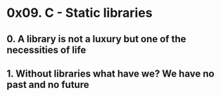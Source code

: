 # 0x09. C - Static libraries

## 0. A library is not a luxury but one of the necessities of life

## 1. Without libraries what have we? We have no past and no future

